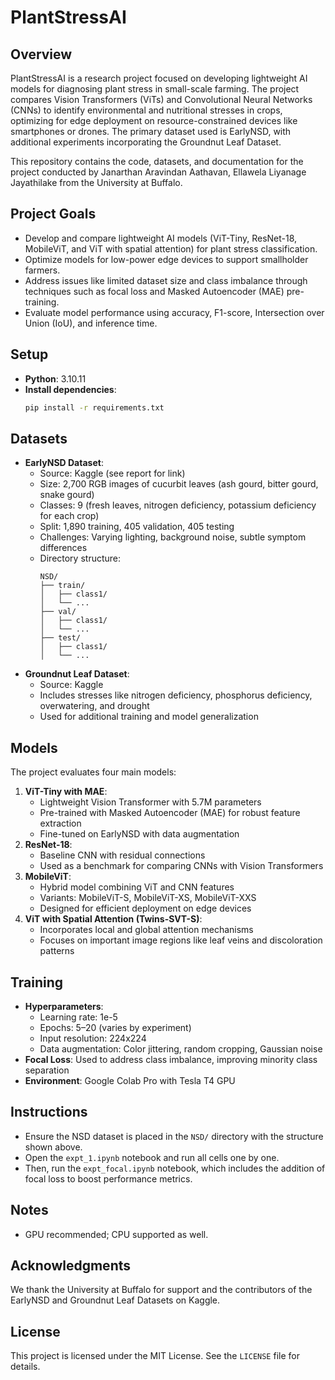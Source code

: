 # PlantStressAI

## Overview
PlantStressAI is a research project focused on developing lightweight AI models for diagnosing plant stress in small-scale farming. The project compares Vision Transformers (ViTs) and Convolutional Neural Networks (CNNs) to identify environmental and nutritional stresses in crops, optimizing for edge deployment on resource-constrained devices like smartphones or drones. The primary dataset used is EarlyNSD, with additional experiments incorporating the Groundnut Leaf Dataset.

This repository contains the code, datasets, and documentation for the project conducted by Janarthan Aravindan Aathavan, Ellawela Liyanage Jayathilake from the University at Buffalo.

## Project Goals
- Develop and compare lightweight AI models (ViT-Tiny, ResNet-18, MobileViT, and ViT with spatial attention) for plant stress classification.
- Optimize models for low-power edge devices to support smallholder farmers.
- Address issues like limited dataset size and class imbalance through techniques such as focal loss and Masked Autoencoder (MAE) pre-training.
- Evaluate model performance using accuracy, F1-score, Intersection over Union (IoU), and inference time.

## Setup
- **Python**: 3.10.11
- **Install dependencies**:
  ```bash
  pip install -r requirements.txt
  ```

## Datasets
- **EarlyNSD Dataset**:
  - Source: Kaggle (see report for link)
  - Size: 2,700 RGB images of cucurbit leaves (ash gourd, bitter gourd, snake gourd)
  - Classes: 9 (fresh leaves, nitrogen deficiency, potassium deficiency for each crop)
  - Split: 1,890 training, 405 validation, 405 testing
  - Challenges: Varying lighting, background noise, subtle symptom differences
  - Directory structure:
    ```
    NSD/
    ├── train/
    │   ├── class1/
    │   └── ...
    ├── val/
    │   ├── class1/
    │   └── ...
    ├── test/
    │   ├── class1/
    │   └── ...
    ```
- **Groundnut Leaf Dataset**:
  - Source: Kaggle
  - Includes stresses like nitrogen deficiency, phosphorus deficiency, overwatering, and drought
  - Used for additional training and model generalization

## Models
The project evaluates four main models:
1. **ViT-Tiny with MAE**:
   - Lightweight Vision Transformer with 5.7M parameters
   - Pre-trained with Masked Autoencoder (MAE) for robust feature extraction
   - Fine-tuned on EarlyNSD with data augmentation
2. **ResNet-18**:
   - Baseline CNN with residual connections
   - Used as a benchmark for comparing CNNs with Vision Transformers
3. **MobileViT**:
   - Hybrid model combining ViT and CNN features
   - Variants: MobileViT-S, MobileViT-XS, MobileViT-XXS
   - Designed for efficient deployment on edge devices
4. **ViT with Spatial Attention (Twins-SVT-S)**:
   - Incorporates local and global attention mechanisms
   - Focuses on important image regions like leaf veins and discoloration patterns

## Training
- **Hyperparameters**:
  - Learning rate: 1e-5
  - Epochs: 5–20 (varies by experiment)
  - Input resolution: 224x224
  - Data augmentation: Color jittering, random cropping, Gaussian noise
- **Focal Loss**: Used to address class imbalance, improving minority class separation
- **Environment**: Google Colab Pro with Tesla T4 GPU

## Instructions
- Ensure the NSD dataset is placed in the `NSD/` directory with the structure shown above.
- Open the `expt_1.ipynb` notebook and run all cells one by one.
- Then, run the `expt_focal.ipynb` notebook, which includes the addition of focal loss to boost performance metrics.

## Notes
- GPU recommended; CPU supported as well.

## Acknowledgments
We thank the University at Buffalo for support and the contributors of the EarlyNSD and Groundnut Leaf Datasets on Kaggle.

## License
This project is licensed under the MIT License. See the `LICENSE` file for details.
